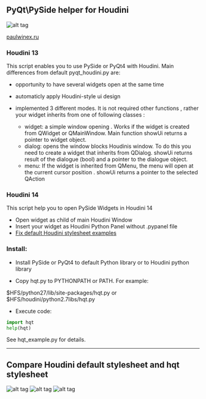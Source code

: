 PyQt\PySide helper for Houdini
--------------------------

![alt tag](http://www.paulwinex.ru/wp-content/uploads/2015/04/hqt.jpg)


[paulwinex.ru](http://paulwinex.ru)

### Houdini 13

This script enables you to use PySide or PyQt4 with Houdini. Main differences from default pyqt_houdini.py are:

  - opportunity to have several widgets open at the same time
  
  - automaticly apply Houdini-style ui design

  - implemented 3 different modes. It is not required other functions , rather your widget inherits from one of following classes :
    - widget: a simple window opening . Works if the widget is created from QWidget or QMainWindow. Main function showUi returns a pointer to widget object.
    - dialog: opens the window blocks Houdinis window. To do this you need to create a widget that inherits from QDialog. showUi returns result of the dialogue (bool) and a pointer to the dialogue object.
    - menu: If the widget is inherited from QMenu, the menu will open at the current cursor position . showUi returns a pointer to the selected QAction
        
### Houdini 14
        
This script help you to open PySide Widgets in Houdini 14
 
  - Open widget as child of main Houdini Window
  - Insert your widget as Houdini Python Panel without .pypanel file
  - [Fix default Houdini stylesheet examples](http://www.paulwinex.ru/hqt_release2/)
        
### Install:

  - Install PySide or PyQt4 to default Python library or to Houdini python library

  - Copy hqt.py to PYTHONPATH or PATH. For example:

$HFS/python27/lib/site-packages/hqt.py
or
$HFS/houdini/python2.7libs/hqt.py

  - Execute code:

```python
import hqt
help(hqt)
```
See hqt_example.py for details.

---------------
## Compare Houdini default stylesheet and hqt stylesheet

![alt tag](http://www.paulwinex.ru/wp-content/uploads/2015/03/compare_1.png)
![alt tag](http://www.paulwinex.ru/wp-content/uploads/2015/03/compare_2.png)
![alt tag](http://www.paulwinex.ru/wp-content/uploads/2015/03/compare_3.png)
